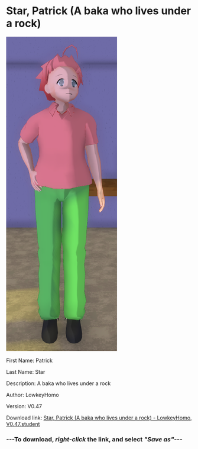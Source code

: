 # Star, Patrick (A baka who lives under a rock)

<img src="https://raw.githubusercontent.com/Arbiter1223/Daigaku-Gurashi-Custom-Students/master/Students/Files/Star%2C%20Patrick%20(A%20baka%20who%20lives%20under%20a%20rock).png" title="Star, Patrick (A baka who lives under a rock) - LowkeyHomo, V0.47">

First Name: Patrick

Last Name: Star

Description: A baka who lives under a rock

Author: LowkeyHomo

Version: V0.47

Download link: <a href="https://raw.githubusercontent.com/Arbiter1223/Daigaku-Gurashi-Custom-Students/master/Students/Files/Star%2C%20Patrick%20(A%20baka%20who%20lives%20under%20a%20rock)%20-%20LowkeyHomo%2C%20V0.47.student">Star, Patrick (A baka who lives under a rock) - LowkeyHomo, V0.47.student</a>

### ---**To download, _right-click_ the link, and select _"Save as"_**---
